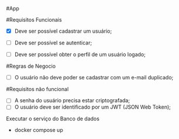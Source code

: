 #App

#Requisitos Funcionais
- [x] Deve ser possível cadastrar um usuário;
- [ ] Deve ser possível se autenticar;
- [ ] Deve ser possível obter o perfil de um usuário logado;


#Regras de Negocio
- [ ] O usuário não deve poder se cadastrar com um e-mail duplicado;


#Requisitos não funcional
- [ ] A senha do usuário precisa estar criptografada;
- [ ] O usuário deve ser identificado por um JWT (JSON Web Token);

Executar o serviço do Banco de dados 
* docker compose up

